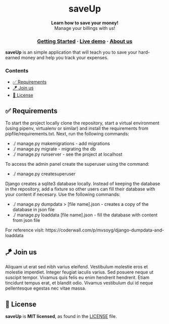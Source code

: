 <h1 align="center">
  saveUp
</h1>

<p align="center">
  <strong>Learn how to save your money!</strong><br>
  Manage your billings with us!
</p>

<h3 align="center">
  <a href="#">Getting Started</a>
  <span> · </span>
  <a href="#">Live demo</a>
  <span> · </span>
  <a href="https://github.com/python-lovers-group">About us</a>
</h3>

**saveUp** is an simple application that will teach you to save your hard-earned money and help you track your expenses.

### Contents 
- [✅ Requirements](#%e2%9c%85-requirements)
- [🪁 Join us](#%f0%9f%aa%81-join-us)
- [📜 License](#%f0%9f%93%9c-license)



## ✅ Requirements
To start the project locally clone the repository, start a virtual environment (using pipenv, virtualenv or similar) and install the requirements from pipfile/requirements.txt. Next, run the following commands:
<ul>
  <li>./ manage.py makemigrations - add migrations </li>
  <li>./ manage.py migrate - migrating the db</li>
  <li>./ manage.py runserver - see the project at localhost</li>
</ul>

To access the admin panel create the superuser using the command:
<ul>
  <li>./ manage.py createsuperuser</li>
</ul>

Django creates a sqlite3 database locally. Instead of keeping the database in the repository, add a fixture so other users can fill their database with your content if necesary. Use the following commands:
<ul>
  <li>./ manage.py dumpdata > [file name].json - creates a copy of the database in json file</li>
  <li>./ manage.py loaddata [file name].json - fill the database with content from json file</li>
</ul>
For reference visit: https://coderwall.com/p/mvsoyg/django-dumpdata-and-loaddata


## 🪁 Join us
Aliquam ut erat sed nibh varius eleifend. Vestibulum molestie eros et molestie imperdiet. Integer feugiat iaculis varius. Sed posuere neque ut suscipit tempor. Vivamus quis felis eu enim hendrerit hendrerit. Etiam tincidunt tempus erat, et blandit odio. Vivamus vestibulum dui id neque pellentesque egestas nec vitae massa.

## 📜 License
**saveUp** is **MIT licensed**, as found in the [LICENSE][l] file.


[l]: ./LICENSE
